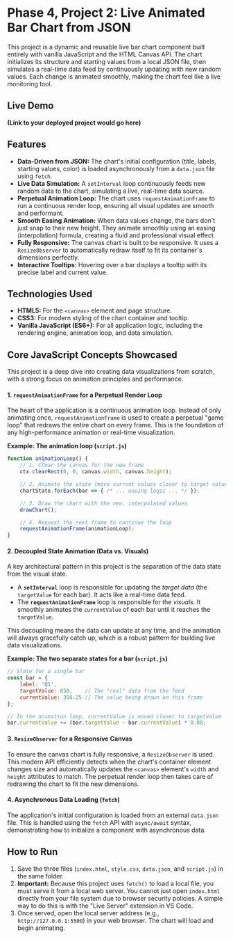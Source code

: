 # Phase 4, Project 2: Live Animated Bar Chart from JSON

This project is a dynamic and reusable live bar chart component built entirely with vanilla JavaScript and the HTML Canvas API. The chart initializes its structure and starting values from a local JSON file, then simulates a real-time data feed by continuously updating with new random values. Each change is animated smoothly, making the chart feel like a live monitoring tool.

## Live Demo

**(Link to your deployed project would go here)**

## Features

-   **Data-Driven from JSON:** The chart's initial configuration (title, labels, starting values, color) is loaded asynchronously from a `data.json` file using `fetch`.
-   **Live Data Simulation:** A `setInterval` loop continuously feeds new random data to the chart, simulating a live, real-time data source.
-   **Perpetual Animation Loop:** The chart uses `requestAnimationFrame` to run a continuous render loop, ensuring all visual updates are smooth and performant.
-   **Smooth Easing Animation:** When data values change, the bars don't just snap to their new height. They animate smoothly using an easing (interpolation) formula, creating a fluid and professional visual effect.
-   **Fully Responsive:** The canvas chart is built to be responsive. It uses a `ResizeObserver` to automatically redraw itself to fit its container's dimensions perfectly.
-   **Interactive Tooltips:** Hovering over a bar displays a tooltip with its precise label and current value.

## Technologies Used

-   **HTML5:** For the `<canvas>` element and page structure.
-   **CSS3:** For modern styling of the chart container and tooltip.
-   **Vanilla JavaScript (ES6+):** For all application logic, including the rendering engine, animation loop, and data simulation.

## Core JavaScript Concepts Showcased

This project is a deep dive into creating data visualizations from scratch, with a strong focus on animation principles and performance.

#### 1. `requestAnimationFrame` for a Perpetual Render Loop

The heart of the application is a continuous animation loop. Instead of only animating once, `requestAnimationFrame` is used to create a perpetual "game loop" that redraws the entire chart on every frame. This is the foundation of any high-performance animation or real-time visualization.

**Example: The animation loop (`script.js`)**
```javascript
function animationLoop() {
    // 1. Clear the canvas for the new frame
    ctx.clearRect(0, 0, canvas.width, canvas.height);

    // 2. Animate the state (move current values closer to target values)
    chartState.forEach(bar => { /* ... easing logic ... */ });

    // 3. Draw the chart with the new, interpolated values
    drawChart();

    // 4. Request the next frame to continue the loop
    requestAnimationFrame(animationLoop);
}
```

#### 2. Decoupled State Animation (Data vs. Visuals)

A key architectural pattern in this project is the separation of the data state from the visual state.
-   A **`setInterval`** loop is responsible for updating the *target data* (the `targetValue` for each bar). It acts like a real-time data feed.
-   The **`requestAnimationFrame`** loop is responsible for the *visuals*. It smoothly animates the `currentValue` of each bar until it reaches the `targetValue`.

This decoupling means the data can update at any time, and the animation will always gracefully catch up, which is a robust pattern for building live data visualizations.

**Example: The two separate states for a bar (`script.js`)**
```javascript
// State for a single bar
const bar = {
    label: 'Q1',
    targetValue: 850,    // The "real" data from the feed
    currentValue: 350.25 // The value being drawn on this frame
};

// In the animation loop, currentValue is moved closer to targetValue
bar.currentValue += (bar.targetValue - bar.currentValue) * 0.08;
```

#### 3. `ResizeObserver` for a Responsive Canvas

To ensure the canvas chart is fully responsive, a `ResizeObserver` is used. This modern API efficiently detects when the chart's container element changes size and automatically updates the `<canvas>` element's `width` and `height` attributes to match. The perpetual render loop then takes care of redrawing the chart to fit the new dimensions.

#### 4. Asynchronous Data Loading (`fetch`)

The application's initial configuration is loaded from an external `data.json` file. This is handled using the `fetch` API with `async/await` syntax, demonstrating how to initialize a component with asynchronous data.

## How to Run

1.  Save the three files (`index.html`, `style.css`, `data.json`, and `script.js`) in the same folder.
2.  **Important:** Because this project uses `fetch()` to load a local file, you must serve it from a local web server. You cannot just open `index.html` directly from your file system due to browser security policies. A simple way to do this is with the "Live Server" extension in VS Code.
3.  Once served, open the local server address (e.g., `http://127.0.0.1:5500`) in your web browser. The chart will load and begin animating.